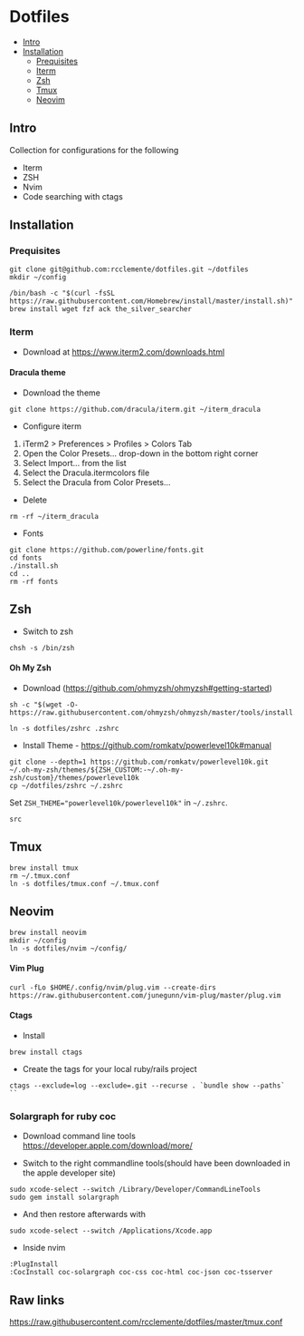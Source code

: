 # Dotfiles

- [Intro](#intro)
- [Installation](#installation)
  - [Prequisites](#prequisites)
  - [Iterm](#iterm)
  - [Zsh](#zsh)
  - [Tmux](#tmux)
  - [Neovim](#neovim)

## Intro
Collection for configurations for the following

* Iterm
* ZSH
* Nvim
* Code searching with ctags

## Installation

### Prequisites

```
git clone git@github.com:rcclemente/dotfiles.git ~/dotfiles
mkdir ~/config

/bin/bash -c "$(curl -fsSL https://raw.githubusercontent.com/Homebrew/install/master/install.sh)"
brew install wget fzf ack the_silver_searcher

```

### Iterm

- Download at https://www.iterm2.com/downloads.html

#### Dracula theme

- Download the theme

```
git clone https://github.com/dracula/iterm.git ~/iterm_dracula
```

- Configure iterm

1. iTerm2 > Preferences > Profiles > Colors Tab
1. Open the Color Presets... drop-down in the bottom right corner
1. Select Import... from the list
1. Select the Dracula.itermcolors file
1. Select the Dracula from Color Presets...

- Delete
```
rm -rf ~/iterm_dracula
```

- Fonts

```
git clone https://github.com/powerline/fonts.git
cd fonts
./install.sh
cd ..
rm -rf fonts
```

## Zsh

- Switch to zsh

```
chsh -s /bin/zsh
```

#### Oh My Zsh

- Download (https://github.com/ohmyzsh/ohmyzsh#getting-started)

```
sh -c "$(wget -O- https://raw.githubusercontent.com/ohmyzsh/ohmyzsh/master/tools/install.sh)"

ln -s dotfiles/zshrc .zshrc
```

- Install Theme - https://github.com/romkatv/powerlevel10k#manual

```
git clone --depth=1 https://github.com/romkatv/powerlevel10k.git ~/.oh-my-zsh/themes/${ZSH_CUSTOM:-~/.oh-my-zsh/custom}/themes/powerlevel10k
cp ~/dotfiles/zshrc ~/.zshrc
```

Set `ZSH_THEME="powerlevel10k/powerlevel10k"` in `~/.zshrc`.

```
src
```

## Tmux

```
brew install tmux
rm ~/.tmux.conf
ln -s dotfiles/tmux.conf ~/.tmux.conf
```

## Neovim

```
brew install neovim
mkdir ~/config
ln -s dotfiles/nvim ~/config/
```

#### Vim Plug

```
curl -fLo $HOME/.config/nvim/plug.vim --create-dirs https://raw.githubusercontent.com/junegunn/vim-plug/master/plug.vim
```

#### Ctags

- Install

```
brew install ctags
```

- Create the tags for your local ruby/rails project

```
ctags --exclude=log --exclude=.git --recurse . `bundle show --paths` ``
```

### Solargraph for ruby coc

- Download command line tools https://developer.apple.com/download/more/

- Switch to the right commandline tools(should have been downloaded in the apple developer site)

```
sudo xcode-select --switch /Library/Developer/CommandLineTools
sudo gem install solargraph
```

- And then restore afterwards with

```
sudo xcode-select --switch /Applications/Xcode.app

```

- Inside nvim

```
:PlugInstall
:CocInstall coc-solargraph coc-css coc-html coc-json coc-tsserver
```

## Raw links

https://raw.githubusercontent.com/rcclemente/dotfiles/master/tmux.conf


